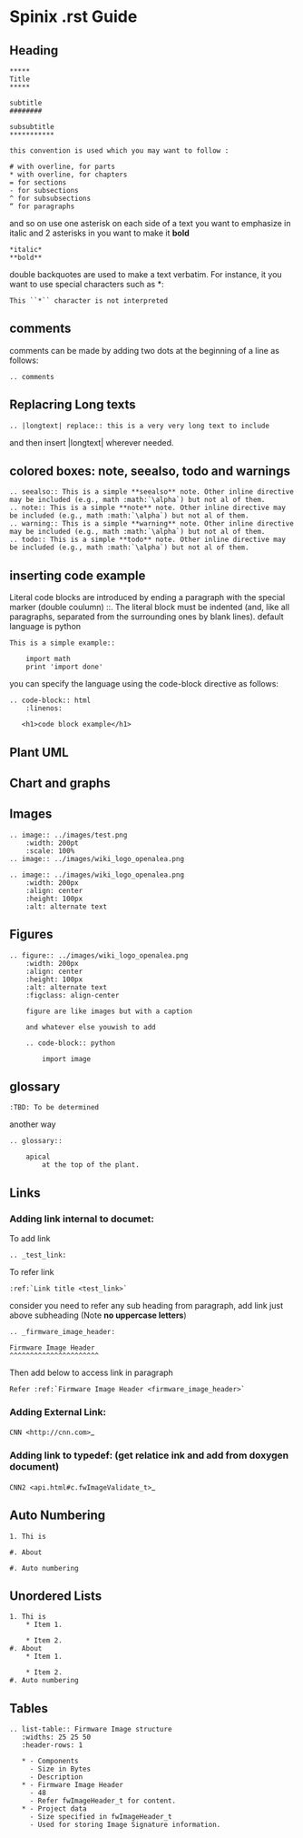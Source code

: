 # Spinix .rst Guide

## Heading

```code
*****
Title
*****

subtitle
########

subsubtitle
***********

this convention is used which you may want to follow :

# with overline, for parts
* with overline, for chapters
= for sections
- for subsections
^ for subsubsections
“ for paragraphs
```
and so on
use one asterisk on each side of a text you want to emphasize in italic and 2 asterisks in you want to make it **bold**
```code
*italic*
**bold**
```
double backquotes are used to make a text verbatim. For instance, it you want to use special characters such as *:
```code
This ``*`` character is not interpreted
```

## comments
comments can be made by adding two dots at the beginning of a line as follows:
```code
.. comments
```

## Replacring Long texts

```code
.. |longtext| replace:: this is a very very long text to include
```
and then insert |longtext| wherever needed.

##  colored boxes: note, seealso, todo and warnings
```code
.. seealso:: This is a simple **seealso** note. Other inline directive may be included (e.g., math :math:`\alpha`) but not al of them.
.. note:: This is a simple **note** note. Other inline directive may be included (e.g., math :math:`\alpha`) but not al of them.
.. warning:: This is a simple **warning** note. Other inline directive may be included (e.g., math :math:`\alpha`) but not al of them.
.. todo:: This is a simple **todo** note. Other inline directive may be included (e.g., math :math:`\alpha`) but not al of them.
```

## inserting code example
Literal code blocks are introduced by ending a paragraph with the special marker (double coulumn) ::. The literal block must be indented (and, like all paragraphs, separated from the surrounding ones by blank lines). default language is python
```code
This is a simple example::

    import math
    print 'import done'
```

you can specify the language using the code-block directive as follows:

```code
.. code-block:: html
    :linenos:

   <h1>code block example</h1>
```
## Plant UML

## Chart and graphs

## Images
```code
.. image:: ../images/test.png
    :width: 200pt
    :scale: 100%
.. image:: ../images/wiki_logo_openalea.png

.. image:: ../images/wiki_logo_openalea.png
    :width: 200px
    :align: center
    :height: 100px
    :alt: alternate text
```
## Figures
```code
.. figure:: ../images/wiki_logo_openalea.png
    :width: 200px
    :align: center
    :height: 100px
    :alt: alternate text
    :figclass: align-center

    figure are like images but with a caption

    and whatever else youwish to add

    .. code-block:: python

        import image
```

##  glossary
```code
:TBD: To be determined
```
another way
```code
.. glossary::

    apical
        at the top of the plant.
```

## Links
### Adding link internal to documet:
To add link 
```code
.. _test_link:

```

To refer link 
```code
:ref:`Link title <test_link>`
```

consider you need to refer any sub heading from paragraph, add link just above subheading (Note **no uppercase letters**)
```code
.. _firmware_image_header:

Firmware Image Header 
^^^^^^^^^^^^^^^^^^^^^^
```
Then add below to access link  in paragraph
```code
Refer :ref:`Firmware Image Header <firmware_image_header>`
```
 
### Adding External Link:
`CNN <http://cnn.com>`_  
### Adding link to typedef: (get relatice ink and add from doxygen document)
`CNN2 <api.html#c.fwImageValidate_t>`_

## Auto Numbering
```code
1. Thi is 

#. About

#. Auto numbering
```
## Unordered Lists
```code
1. Thi is 
    * Item 1.

    * Item 2.
#. About
    * Item 1.

    * Item 2.
#. Auto numbering
```
## Tables 
```code
.. list-table:: Firmware Image structure
   :widths: 25 25 50
   :header-rows: 1

   * - Components
     - Size in Bytes
     - Description
   * - Firmware Image Header
     - 48
     - Refer fwImageHeader_t for content.
   * - Project data
     - Size specified in fwImageHeader_t
     - Used for storing Image Signature information. 
```